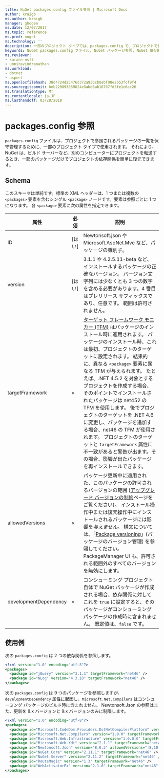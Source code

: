 ```yaml
---
title: NuGet packages.config ファイル参照 | Microsoft Docs
author: kraigb
ms.author: kraigb
manager: ghogen
ms.date: 12/07/2017
ms.topic: reference
ms.prod: nuget
ms.technology: ''
description: 一部のプロジェクト タイプでは、packages.config で、プロジェクトで使用される NuGet パッケージの一覧が保守管理されます。
keywords: NuGet packages.config ファイル, NuGet パッケージ参照, NuGet 依存関係
ms.reviewer:
- karann-msft
- unniravindranathan
ms.workload:
- dotnet
- aspnet
ms.openlocfilehash: 38d4724d25476d372a936cb8ebf08e2b53fcf9f4
ms.sourcegitcommit: beb229893559824e8abd6ab16707fd5fe1c6ac26
ms.translationtype: MT
ms.contentlocale: ja-JP
ms.lasthandoff: 03/28/2018
---
```

# <a name="packagesconfig-reference"></a>packages.config 参照

`packages.config` ファイルは、プロジェクトで参照されるパッケージの一覧を保守管理するために、一部のプロジェクト タイプで使用されます。 それにより、NuGet は、ビルド サーバーなど、別のコンピューターにプロジェクトを転送するとき、一部のパッケージだけでプロジェクトの依存関係を簡単に復元できます。

## <a name="schema"></a>Schema

このスキーマは単純です。標準の XML ヘッダーは、1 つまたは複数の `<packages>` 要素を含むシングル `<package>` ノードです。要素は参照ごとに 1 つになります。 各 `<package>` 要素に次の属性を指定できます。

| 属性 | 必須 | 説明 |
| --- | --- | --- |
| ID | [はい] | Newtonsoft.json や Microsoft.AspNet.Mvc など、パッケージの識別子。 | 
| version | [はい] | 3.1.1 や 4.2.5.11-beta など、インストールするパッケージの正確なバージョン。 バージョン文字列には少なくとも 3 つの数字を含める必要があります。4 番目はプレリリース サフィックスであり、任意です。 範囲は許可されません。 | 
| targetFramework | × | [ターゲット フレームワーク モニカー (TFM)](target-frameworks.md) はパッケージのインストール時に適用されます。 パッケージのインストール時、これは最初、プロジェクトのターゲットに設定されます。 結果的に、異なる `<package>` 要素に異なる TFM が与えられます。 たとえば、.NET 4.5.2 を対象とするプロジェクトを作成する場合、そのポイントでインストールされたパッケージは net452 の TFM を使用します。 後でプロジェクトのターゲットを .NET 4.6 に変更し、パッケージを追加する場合、net46 の TFM が使用されます。 プロジェクトのターゲットと `targetFramework` 属性に不一致があると警告が出ます。その場合、影響が出たパッケージを再インストールできます。 | 
| allowedVersions | × | パッケージ更新中に適用された、このパッケージの許可されるバージョンの範囲 ([アップグレード バージョンの制約](../consume-packages/reinstalling-and-updating-packages.md#constraining-upgrade-versions)ページをご覧ください)。 インストール操作中または復元操作中にインストールされるパッケージには影響を*与えません*。 構文については、「[Package versioning](../reference/package-versioning.md#version-ranges-and-wildcards)」(パッケージのバージョン管理) を参照してください。 PackageManager UI も、許可される範囲外のすべてのバージョンを無効にします。 | 
| developmentDependency | × | コンシューミング プロジェクト自体で NuGet パッケージが作成される場合、依存関係に対してこれを `true` に設定すると、そのパッケージがコンシューミング パッケージの作成時に含まれません。 既定値は、`false` です。 | 

## <a name="examples"></a>使用例

次の `packages.config` は 2 つの依存関係を参照します。

```xml
<?xml version="1.0" encoding="utf-8"?>
<packages>
  <package id="jQuery" version="3.1.1" targetFramework="net46" />
  <package id="NLog" version="4.3.10" targetFramework="net46" />
</packages>
```

次の `packages.config` は 9 つのパッケージを参照しますが、`developmentDependency` 属性に起因し、`Microsoft.Net.Compilers` はコンシューミング パッケージのビルド時に含まれません。 Newtonsoft.Json の参照はまた、更新を 8.x バージョンと 9.x バージョンのみに制限します。

```xml
<?xml version="1.0" encoding="utf-8"?>
<packages>
  <package id="Microsoft.CodeDom.Providers.DotNetCompilerPlatform" version="1.0.0" targetFramework="net46" />
  <package id="Microsoft.Net.Compilers" version="1.0.0" targetFramework="net46" developmentDependency="true" />
  <package id="Microsoft.Web.Infrastructure" version="1.0.0.0" targetFramework="net46" />
  <package id="Microsoft.Web.Xdt" version="2.1.1" targetFramework="net46" />
  <package id="Newtonsoft.Json" version="8.0.3" allowedVersions="[8,10)" targetFramework="net46" />
  <package id="NuGet.Core" version="2.11.1" targetFramework="net46" />
  <package id="NuGet.Server" version="2.11.2" targetFramework="net46" />
  <package id="RouteMagic" version="1.3" targetFramework="net46" />
  <package id="WebActivatorEx" version="2.1.0" targetFramework="net46" />
</packages>
```
